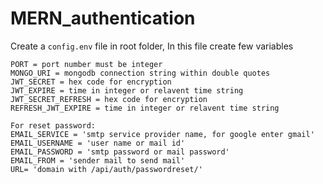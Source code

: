 # MERN_authentication

Create a `config.env` file in root folder, In this file create few variables <br>

```env
PORT = port number must be integer
MONGO_URI = mongodb connection string within double quotes
JWT_SECRET = hex code for encryption
JWT_EXPIRE = time in integer or relavent time string
JWT_SECRET_REFRESH = hex code for encryption
REFRESH_JWT_EXPIRE = time in integer or relavent time string

For reset password:
EMAIL_SERVICE = 'smtp service provider name, for google enter gmail'
EMAIL_USERNAME = 'user name or mail id'
EMAIL_PASSWORD = 'smtp password or mail password'
EMAIL_FROM = 'sender mail to send mail'
URL= 'domain with /api/auth/passwordreset/'
```
